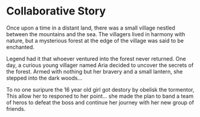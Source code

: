 # Collaborative Story

Once upon a time in a distant land, there was a small village nestled between the mountains and the sea. The villagers lived in harmony with nature, but a mysterious forest at the edge of the village was said to be enchanted. 

Legend had it that whoever ventured into the forest never returned. One day, a curious young villager named Aria decided to uncover the secrets of the forest. Armed with nothing but her bravery and a small lantern, she stepped into the dark woods...

To no one suripure the 16 year old girl got destory by obelisk the tormentor, This allow her to responed to her point...
she made the plan to band a team of heros to defeat the boss and continue her journey with her new group of friends.